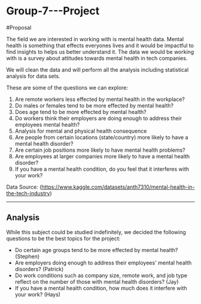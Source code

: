 # Group-7---Project


#Proposal

The field we are interested in working with is mental health data. Mental health is something that effects everyones lives and it would be impactful to find insights to helps us better understand it. The data we would be working with is a survey about attitudes towards mental health in tech companies. 

We will clean the data and will perform all the analysis including statistical analysis for data sets.

These are some of the questions we can explore:

1) Are remote workers less effected by mental health in the workplace? 
2) Do males or females tend to be more effected by mental health? 
3) Does age tend to be more effected by mental health?
4) Do workers think their employers  are doing enough to address their employees mental health?
5) Analysis for mental and physical health consequence 
6) Are people from certain locations (state/country) more likely to have a mental health disorder?
7) Are certain job positions more likely to have mental health problems?
8) Are employees at larger companies more likely to have a mental health disorder?
9) If you have a mental health condition, do you feel that it interferes with your work?

Data Source: 
(https://www.kaggle.com/datasets/anth7310/mental-health-in-the-tech-industry)

-------------------------------------------------------------------------------------------
Analysis
-------------------------------------------------------------------------------------------

While this subject could be studied indefinitely, we decided the following questions to be the best topics for the project:

- Do certain age groups tend to be more effected by mental health? (Stephen)
- Are employers doing enough to address their employees' mental health disorders? (Patrick)
- Do work conditions such as company size, remote work, and job type reflect on the number of those with mental health disorders? (Jay)
- If you have a mental health condition, how much does it interfere with your work? (Hays)
